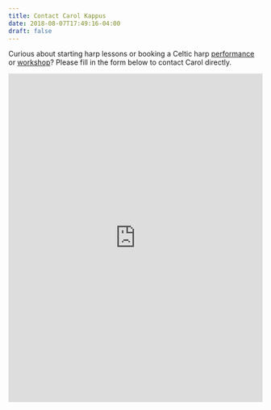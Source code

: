 ```yaml
---
title: Contact Carol Kappus
date: 2018-08-07T17:49:16-04:00
draft: false
---
```



<p class="lead">Curious about starting harp lessons or booking a Celtic harp <a href="/performances">performance</a> or <a href="/lessons">workshop</a>? Please fill in the form below to contact Carol directly.</p>

<iframe height="650" allowTransparency="true" frameborder="0" scrolling="no" style="width:100%;border:none"  src="https://peterkappus.wufoo.com/embed/zkc24yn0xx6g95/"><a href="https://peterkappus.wufoo.com/forms/zkc24yn0xx6g95/">Fill out my Wufoo form!</a></iframe>
